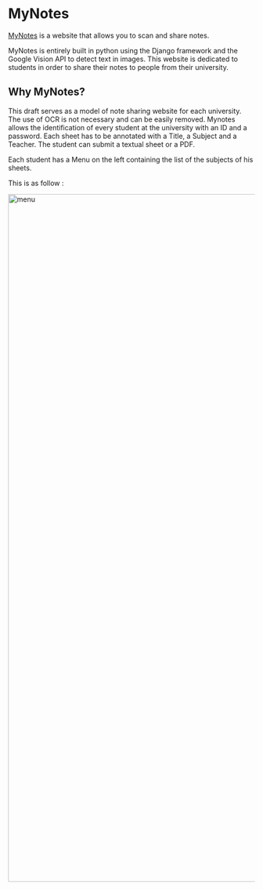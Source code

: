 # MyNotes

[MyNotes](https://github.com/bayesianruby/MyNotes) is a website that allows you to scan and share notes. 

MyNotes is entirely built in python using the Django framework and the Google Vision API to detect text in images.
This website is dedicated to students in order to share their notes to people from their university. 


## Why MyNotes?

This draft serves as a model of note sharing website for each university. The use of OCR is not necessary and can be easily removed. Mynotes allows the identification of every student at the university with an ID and a password. Each sheet has to be annotated with a Title, a Subject and a Teacher. The student can submit a textual sheet or a PDF. 

Each student has a Menu on the left containing the list of the subjects of his sheets.

This is as follow : 

<img width="1402" alt="menu" src="https://user-images.githubusercontent.com/80846462/170766661-aa045602-c61d-43ee-8a7d-31aebf30c67a.png">
